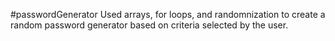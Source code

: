 #passwordGenerator
Used arrays, for loops, and randomnization to create a random password generator
based on criteria selected by the user.